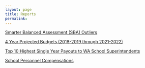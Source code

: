```yaml
---
layout: page
title: Reports
permalink:
---
```


[Smarter Balanced Assessment (SBA) Outliers](sba_outliers)

[4 Year Projected Budgets (2018-2019 through 2021-2022)](4_yr_f195_budgets)

[Top 10 Highest Single Year Payouts to WA School Superintendents](super_payouts)

[School Personnel Compensations](duty_title_compensation)

